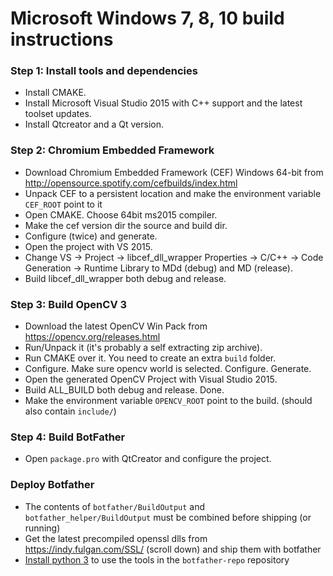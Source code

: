 # Microsoft Windows 7, 8, 10 build instructions

### Step 1: Install tools and dependencies

- Install CMAKE.
- Install Microsoft Visual Studio 2015 with C++ support and the latest toolset updates.
- Install Qtcreator and a Qt version.

### Step 2: Chromium Embedded Framework

- Download Chromium Embedded Framework (CEF) Windows 64-bit from http://opensource.spotify.com/cefbuilds/index.html
- Unpack CEF to a persistent location and make the environment variable `CEF_ROOT` point to it
- Open CMAKE. Choose 64bit ms2015 compiler.
- Make the cef version dir the source and build dir.
- Configure (twice) and generate.
- Open the project with VS 2015.
- Change VS -> Project -> libcef_dll_wrapper Properties -> C/C++ -> Code Generation -> Runtime Library to MDd (debug) and MD (release).
- Build libcef_dll_wrapper both debug and release.

### Step 3: Build OpenCV 3

- Download the latest OpenCV Win Pack from https://opencv.org/releases.html
- Run/Unpack it (it's probably a self extracting zip archive).
- Run CMAKE over it. You need to create an extra `build` folder.
- Configure. Make sure opencv world is selected. Configure. Generate.
- Open the generated OpenCV Project with Visual Studio 2015.
- Build ALL_BUILD both debug and release. Done.
- Make the environment variable `OPENCV_ROOT` point to the build. (should also contain `include/`)

### Step 4: Build BotFather

- Open `package.pro` with QtCreator and configure the project.

### Deploy Botfather

- The contents of `botfather/BuildOutput` and `botfather_helper/BuildOutput` must be combined before shipping (or running)
- Get the latest precompiled openssl dlls from https://indy.fulgan.com/SSL/ (scroll down) and ship them with botfather 
- [Install python 3](https://www.digitalocean.com/community/tutorials/how-to-install-python-3-and-set-up-a-local-programming-environment-on-windows-10) to use the tools in the `botfather-repo` repository